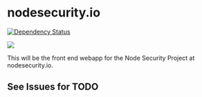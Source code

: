 # nodesecurity.io

[![Dependency Status](https://david-dm.org/nodesecurity/nodesecurity-www.png)](https://david-dm.org/nodesecurity/nodesecurity-www)

![](https://nodesecurity.io/img/nodesecurity.png)


This will be the front end webapp for the Node Security Project at nodesecurity.io. 

## See Issues for TODO
